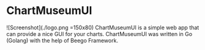 # ChartMuseumUI
![Screenshot](./logo.png =150x80) 
ChartMuseumUI is a simple web app that can provide a nice GUI for your charts. 
ChartMuseumUI was written in Go (Golang) with the help of Beego Framework.
